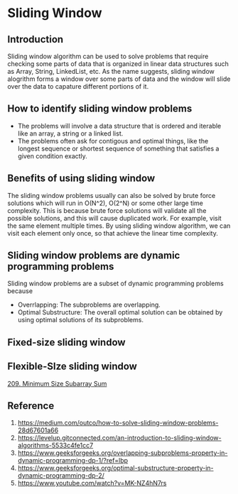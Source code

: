# Sliding Window

## Introduction
Sliding window algorithm can be used to solve problems that require checking some parts of data that is organized in linear data structures such as Array, String, LinkedList, etc. As the name suggests, sliding window alogrithm forms a window over some parts of data and the window will slide over the data to capature different portions of it. 


## How to identify sliding window problems
- The problems will involve a data structure that is ordered and iterable like an array, a string or a linked list.
- The problems often ask for contigous and optimal things, like the longest sequence or shortest sequence of something that satisfies a given condition exactly.


## Benefits of using sliding window
The sliding window problems usually can also be solved by brute force solutions which will run in O(N^2), O(2^N) or some other large time complexity. This is because brute force solutions will validate all the possible solutions, and this will cause duplicated work. For example, visit the same element multiple times. By using sliding window algorithm, we can visit each element only once, so that achieve the linear time complexity.


## Sliding window problems are dynamic programming problems
Sliding window problems are a subset of dynamic programming problems because
- Overrlapping: The subproblems are overlapping.
- Optimal Substructure: The overall optimal solution can be obtained by using optimal solutions of its subproblems.

## Fixed-size sliding window

## Flexible-SIze sliding window
[209. Minimum Size Subarray Sum](https://leetcode.com/problems/minimum-size-subarray-sum/)

## Reference
1. https://medium.com/outco/how-to-solve-sliding-window-problems-28d67601a66
2. https://levelup.gitconnected.com/an-introduction-to-sliding-window-algorithms-5533c4fe1cc7
3. https://www.geeksforgeeks.org/overlapping-subproblems-property-in-dynamic-programming-dp-1/?ref=lbp
4. https://www.geeksforgeeks.org/optimal-substructure-property-in-dynamic-programming-dp-2/
5. https://www.youtube.com/watch?v=MK-NZ4hN7rs
